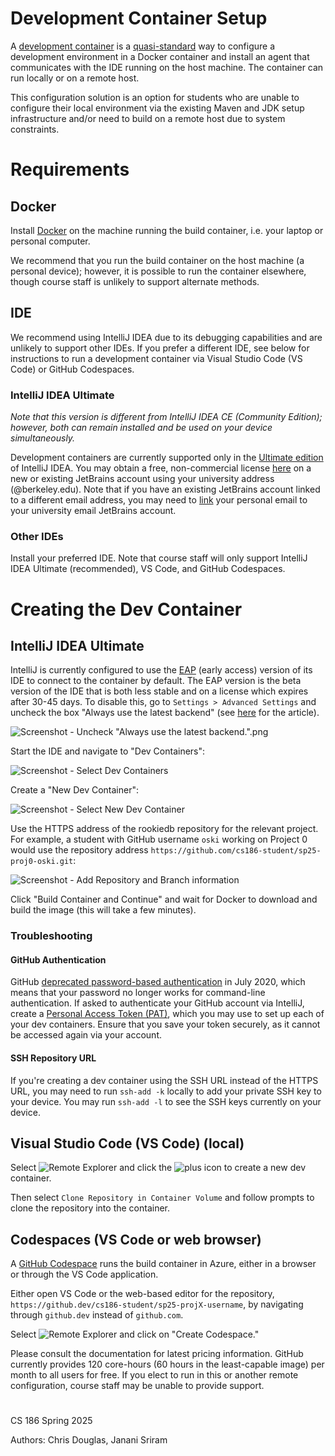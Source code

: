 # Development Container Setup

A [development container](https://containers.dev/) is a [quasi-standard](https://github.com/devcontainers/spec) way to configure a development environment in a Docker container and install an agent that communicates with the IDE running on the host machine. The container can run locally or on a remote host.

This configuration solution is an option for students who are unable to configure their local environment via the existing Maven and JDK setup infrastructure and/or need to build on a remote host due to system constraints.

# Requirements

## Docker

Install [Docker](https://www.docker.com/) on the machine running the build container, i.e. your laptop or personal computer.

We recommend that you run the build container on the host machine (a personal device); however, it is possible to run the container elsewhere, though course staff is unlikely to support alternate methods.

## IDE

We recommend using IntelliJ IDEA due to its debugging capabilities and are unlikely to support other IDEs. If you prefer a different IDE, see below for instructions to run a development container via Visual Studio Code (VS Code) or GitHub Codespaces.

### IntelliJ IDEA Ultimate

_Note that this version is different from IntelliJ IDEA CE (Community Edition); however, both can remain installed and be used on your device simultaneously._

Development containers are currently supported only in the [Ultimate edition](https://www.jetbrains.com/idea/) of IntelliJ IDEA. You may obtain a free, non-commercial license [here](https://www.jetbrains.com/community/education/#students) on a new or existing JetBrains account using your university address (@berkeley.edu). Note that if you have an existing JetBrains account linked to a different email address, you may need to [link](https://sales.jetbrains.com/hc/en-gb/articles/7654171906706-Linking-multiple-email-addresses-to-your-JetBrains-Account) your personal email to your university email JetBrains account.

### Other IDEs

Install your preferred IDE. Note that course staff will only support IntelliJ IDEA Ultimate (recommended), VS Code, and GitHub Codespaces.

# Creating the Dev Container

## IntelliJ IDEA Ultimate

IntelliJ is currently configured to use the [EAP](https://www.jetbrains.com/idea/nextversion/) (early access) version of its IDE to connect to the container by default. The EAP version is the beta version of the IDE that is both less stable and on a license which expires after 30-45 days. To disable this, go to `Settings > Advanced Settings` and uncheck the box "Always use the latest backend" (see [here](https://youtrack.jetbrains.com/articles/SUPPORT-A-551) for the article).

![Screenshot - Uncheck "Always use the latest backend.".png](../images/dc-0.png)

Start the IDE and navigate to "Dev Containers":

![Screenshot - Select Dev Containers](../images/dc-1.png)

Create a "New Dev Container":

![Screenshot - Select New Dev Container](../images/dc-2.png)

Use the HTTPS address of the rookiedb repository for the relevant project. For example, a student with GitHub username `oski` working on Project 0 would use the repository address `https://github.com/cs186-student/sp25-proj0-oski.git`:

![Screenshot - Add Repository and Branch information](../images/dc-6.png)

Click "Build Container and Continue" and wait for Docker to download and build the image (this will take a few minutes).

### Troubleshooting

#### GitHub Authentication

GitHub [deprecated password-based authentication](https://github.blog/security/application-security/token-authentication-requirements-for-git-operations/) in July 2020, which means that your password no longer works for command-line authentication. If asked to authenticate your GitHub account via IntelliJ, create a [Personal Access Token (PAT)](https://docs.github.com/en/authentication/keeping-your-account-and-data-secure/managing-your-personal-access-tokens#creating-a-personal-access-token-classic), which you may use to set up each of your dev containers. Ensure that you save your token securely, as it cannot be accessed again via your account.

#### SSH Repository URL

If you're creating a dev container using the SSH URL instead of the HTTPS URL, you may need to run `ssh-add -k` locally to add your private SSH key to your device. You may run `ssh-add -l` to see the SSH keys currently on your device.

## Visual Studio Code (VS Code) (local)

Select ![Remote Explorer](../images/dc-4.png) and click the ![plus icon](../images/dc-5.png) to create a new dev container.

Then select `Clone Repository in Container Volume` and follow prompts to clone the repository into the container.

## Codespaces (VS Code or web browser)

A [GitHub Codespace](https://github.com/features/codespaces) runs the build container in Azure, either in a browser or through the VS Code application.

Either open VS Code or the web-based editor for the repository, `https://github.dev/cs186-student/sp25-projX-username`, by navigating through `github.dev` instead of `github.com`.

Select ![Remote Explorer](../images/dc-4.png) and click on "Create Codespace."

Please consult the documentation for latest pricing information. GitHub currently provides 120 core-hours (60 hours in the least-capable image) per month to all users for free. If you elect to run in this or another remote configuration, course staff may be unable to provide support.

#

CS 186 Spring 2025

Authors: Chris Douglas, Janani Sriram